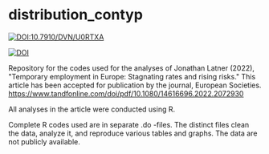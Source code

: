 # distribution_contyp

[![DOI:10.7910/DVN/U0RTXA](http://img.shields.io/badge/DOI-10.7910/DVN/ZBLXPR.425840-B31B1B.svg)](https://doi.org/10.7910/DVN/ZBLXPR)

[![DOI](https://zenodo.org/badge/383436045.svg)]([https://zenodo.org/badge/latestdoi/383436045](https://doi.org/10.7910/DVN/ZBLXPR))

Repository for the codes used for the analyses of Jonathan Latner (2022), "Temporary employment in Europe: Stagnating rates and rising risks."  This article has been accepted for publication by the journal, European Societies.  https://www.tandfonline.com/doi/pdf/10.1080/14616696.2022.2072930

All analyses in the article were conducted using R. 

Complete R codes used are in separate .do -files.  The distinct files clean the data, analyze it, and reproduce various tables and graphs.  The data are not publicly available.  

